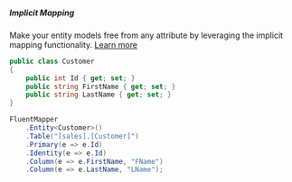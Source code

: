<h5 class="center code-title">Implicit Mapping</h5>

Make your entity models free from any attribute by leveraging the implicit mapping functionality. [Learn more](/feature/implicitmapping)

```csharp
public class Customer
{
    public int Id { get; set; }
    public string FirstName { get; set; }
    public string LastName { get; set; }
}

FluentMapper
    .Entity<Customer>()
    .Table("[sales].[Customer]")
    .Primary(e => e.Id)
    .Identity(e => e.Id)
    .Column(e => e.FirstName, "FName")
    .Column(e => e.LastName, "LName");
```